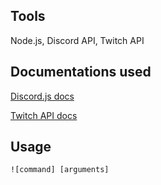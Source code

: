 ## Tools
Node.js, Discord API, Twitch API 

## Documentations used
<p><a href="https://discord.js.org/#/docs/main/stable/general/welcome">Discord.js docs</a></p>
<p><a href="https://dev.twitch.tv/docs/">Twitch API docs</a></p>

## Usage
<code>![command] [arguments]</code>
